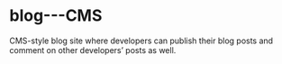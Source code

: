 # blog---CMS
CMS-style blog site where developers can publish their blog posts and comment on other developers’ posts as well.
